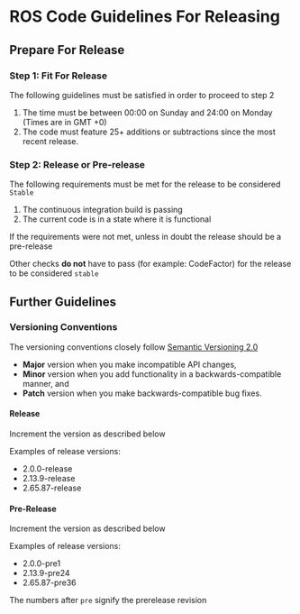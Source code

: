 # ROS Code Guidelines For Releasing

## Prepare For Release

### Step 1: Fit For Release

The following guidelines must be satisfied in order to proceed to step 2

1. The time must be between 00:00 on Sunday and 24:00 on Monday (Times are in GMT +0)
1. The code must feature 25+ additions or subtractions since the most recent release.

### Step 2: Release or Pre-release

The following requirements must be met for the release to be considered `Stable`

1. The continuous integration build is passing
1. The current code is in a state where it is functional

If the requirements were not met, unless in doubt the release should be a pre-release

Other checks **do not** have to pass (for example: CodeFactor) for the release to be considered `stable`

## Further Guidelines

### Versioning Conventions

The versioning conventions closely follow [Semantic Versioning 2.0](https://semver.org/spec/v2.0.0.html)

- **Major** version when you make incompatible API changes,
- **Minor** version when you add functionality in a backwards-compatible manner, and
- **Patch** version when you make backwards-compatible bug fixes.

#### Release

Increment the version as described below

Examples of release versions:
- 2.0.0-release
- 2.13.9-release
- 2.65.87-release

#### Pre-Release

Increment the version as described below

Examples of release versions:
- 2.0.0-pre1
- 2.13.9-pre24
- 2.65.87-pre36

The numbers after `pre` signify the prerelease revision
